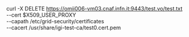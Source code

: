 curl -X DELETE https://omii006-vm03.cnaf.infn.it:9443/test.vo/test.txt \
    --cert $X509_USER_PROXY \
    --capath /etc/grid-security/certificates \
    --cacert /usr/share/igi-test-ca/test0.cert.pem